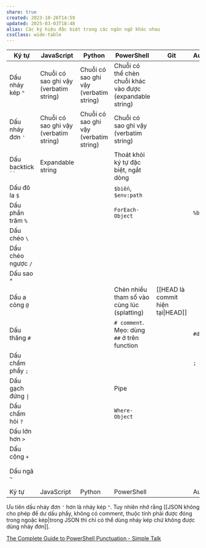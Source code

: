 ```yaml
---
share: true
created: 2023-10-26T14:59
updated: 2025-03-03T18:48
alias: Các ký hiệu đặc biệt trong các ngôn ngữ khác nhau
cssClass: wide-table
---
```

| Ký tự               | JavaScript                             | Python                                 | PowerShell                                                | Git                               | AutoHotKey   | CSS                           | CMD     | SQL | Bash | LaTeX |
| ------------------- | -------------------------------------- | -------------------------------------- | --------------------------------------------------------- | --------------------------------- | ------------ | ----------------------------- | ------- | --- | ---- | ----- |
| Dấu nháy kép `"`    | Chuỗi có sao ghi vậy (verbatim string) | Chuỗi có sao ghi vậy (verbatim string) | Chuỗi có thể chèn chuỗi khác vào được (expandable string) |                                   |              |                               |         |     |      |       |
| Dấu nháy đơn `'`    | Chuỗi có sao ghi vậy (verbatim string) | Chuỗi có sao ghi vậy (verbatim string) | Chuỗi có sao ghi vậy (verbatim string)                    |                                   |              |                               |         |     |      |       |
| Dấu backtick ` `` ` | Expandable string                      |                                        | Thoát khỏi ký tự đặc biệt, ngắt dòng                      |                                   |              |                               |         |     |      |       |
| Dấu đô la `$`       |                                        |                                        | `$biến`, `$env:path`                                      |                                   |              |                               |         |     |      |       |
| Dấu phần trăm `%`   |                                        |                                        | `ForEach-Object`                                          |                                   | `%biến%`     |                               | `%biến` |     |      |       |
| Dấu chéo `\`        |                                        |                                        |                                                           |                                   |              |                               |         |     |      |       |
| Dấu chéo ngược `/`  |                                        |                                        |                                                           |                                   |              |                               |         |     |      |       |
| Dấu sao `*`         |                                        |                                        |                                                           |                                   |              |                               |         |     |      |       |
| Dấu a còng `@`      |                                        |                                        | Chèn nhiều tham số vào cùng lúc (splatting)               | [[HEAD là commit hiện tại\|HEAD]] |              | Scope                         |         |     |      |       |
| Dấu thăng `#`       |                                        |                                        | `# comment`. Mẹo: dùng `##` ở trên function               |                                   | `#directive` |                               |         |     |      |       |
| Dấu chấm phẩy `;`   |                                        |                                        |                                                           |                                   | `; comment`  |                               |         |     |      |       |
| Dấu gạch đứng `\|`  |                                        |                                        | Pipe                                                      |                                   |              |                               |         |     |      |       |
| Dấu chấm hỏi `?`    |                                        |                                        | `Where-Object`                                            |                                   |              |                               |         |     |      |       |
| Dấu lớn hơn `>`     |                                        |                                        |                                                           |                                   |              | Child combinator              |         |     |      |       |
| Dấu cộng `+`        |                                        |                                        |                                                           |                                   |              | Next-sibling combinator       |         |     |      |       |
| Dấu ngã `~`         |                                        |                                        |                                                           |                                   |              | Subsequent-sibling combinator |         |     |      |       |
| Ký tự               | JavaScript                             | Python                                 | PowerShell                                                |                                   | AutoHotKey   | CSS                           | CMD     | SQL | Bash | LaTeX |



Ưu tiên dấu nháy đơn `'` hơn là nháy kép `"`. Tuy nhiên nhớ rằng [[JSON không cho phép để dư dấu phẩy, không có comment, thuộc tính phải được đóng trong ngoặc kép|trong JSON thì chỉ có thể dùng nháy kép chứ không được dùng nháy đơn]].

[The Complete Guide to PowerShell Punctuation - Simple Talk](https://www.red-gate.com/simple-talk/sysadmin/powershell/the-complete-guide-to-powershell-punctuation/)

